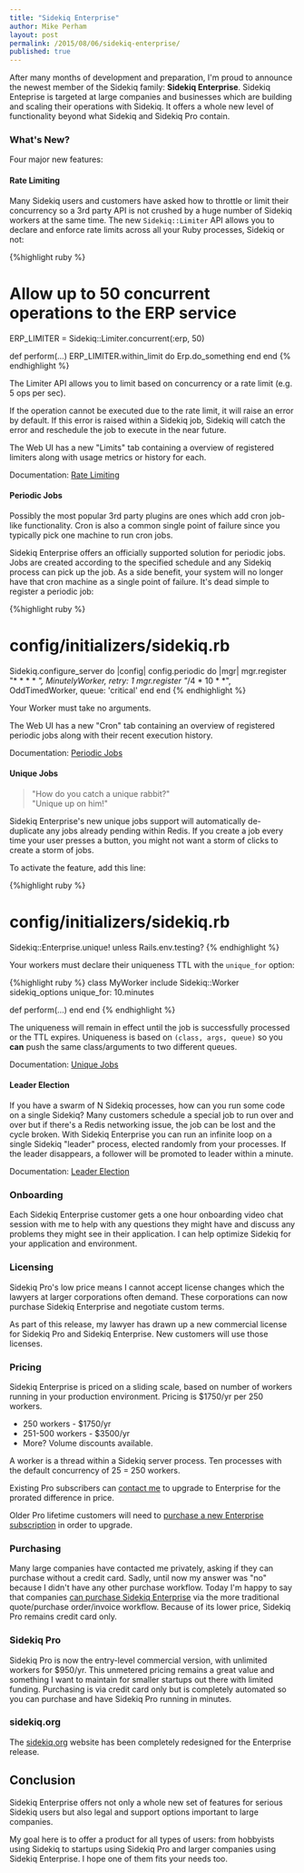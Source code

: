 ```yaml
---
title: "Sidekiq Enterprise"
author: Mike Perham
layout: post
permalink: /2015/08/06/sidekiq-enterprise/
published: true
---
```


After many months of development and preparation, I'm proud to announce the newest
member of the Sidekiq family: **Sidekiq Enterprise**.  Sidekiq Enteprise
is targeted at large companies and businesses which are building and scaling their
operations with Sidekiq. It offers a whole new level of functionality
beyond what Sidekiq and Sidekiq Pro contain.

### What's New?

Four major new features:

#### Rate Limiting

Many Sidekiq users and customers have asked how to throttle or limit
their concurrency so a 3rd party API is not crushed by a huge number
of Sidekiq workers at the same time.  The new `Sidekiq::Limiter` API
allows you to declare and enforce rate limits across all your Ruby
processes, Sidekiq or not:

{%highlight ruby %}
# Allow up to 50 concurrent operations to the ERP service
ERP_LIMITER = Sidekiq::Limiter.concurrent(:erp, 50)

def perform(...)
  ERP_LIMITER.within_limit do
    Erp.do_something
  end
end
{% endhighlight %}

The Limiter API allows you to limit based on concurrency or a rate limit
(e.g. 5 ops per sec).

If the operation cannot be executed due to the rate limit, it will raise
an error by default.  If this error is raised within a Sidekiq job, Sidekiq
will catch the error and reschedule the job to execute in the near future.

The Web UI has a new "Limits" tab containing a overview of registered limiters
along with usage metrics or history for each.

Documentation: [Rate Limiting][0]

#### Periodic Jobs

Possibly the most popular 3rd party plugins are ones which add cron job-like
functionality.  Cron is also a common single point of failure since you typically
pick one machine to run cron jobs.

Sidekiq Enterprise offers an officially supported solution for periodic jobs.
Jobs are created according to the specified schedule and any Sidekiq process can pick up the job.
As a side benefit, your system will no longer have that cron machine as a single point of failure.
It's dead simple to register a periodic job:

{%highlight ruby %}
# config/initializers/sidekiq.rb
Sidekiq.configure_server do |config|
  config.periodic do |mgr|
    mgr.register "* * * * *", MinutelyWorker, retry: 1
    mgr.register "*/4 * 10 * *", OddTimedWorker, queue: 'critical'
  end
end
{% endhighlight %}

Your Worker must take no arguments.

The Web UI has a new "Cron" tab containing an overview of registered periodic jobs
along with their recent execution history.

Documentation: [Periodic Jobs][2]

#### Unique Jobs

> "How do you catch a unique rabbit?"  
> "Unique up on him!"

Sidekiq Enterprise's new unique jobs support will automatically de-duplicate
any jobs already pending within Redis.  If you create a job every time your
user presses a button, you might not want a storm of clicks to create a storm of jobs.

To activate the feature, add this line:

{%highlight ruby %}
# config/initializers/sidekiq.rb
Sidekiq::Enterprise.unique! unless Rails.env.testing?
{% endhighlight %}

Your workers must declare their uniqueness TTL with the `unique_for` option:

{%highlight ruby %}
class MyWorker
  include Sidekiq::Worker
  sidekiq_options unique_for: 10.minutes

  def perform(...)
  end
end
{% endhighlight %}

The uniqueness will remain in effect until the job is successfully processed or the TTL expires.
Uniqueness is based on `(class, args, queue)` so you **can** push the same class/arguments
to two different queues.

Documentation: [Unique Jobs][5]

#### Leader Election

If you have a swarm of N Sidekiq processes, how can you run some code
on a single Sidekiq?  Many customers schedule a special job to run over and
over but if there's a Redis networking issue, the job can be lost and the cycle
broken.  With Sidekiq Enterprise you can run an infinite loop on a
single Sidekiq "leader" process, elected randomly from your processes.  If the
leader disappears, a follower will be promoted to leader within a minute.

Documentation: [Leader Election][1]

### Onboarding

Each Sidekiq Enterprise customer gets a one hour onboarding video chat session with me to help
with any questions they might have and discuss any problems they might see in their
application.  I can help optimize Sidekiq for your application and environment.

### Licensing

Sidekiq Pro's low price means I cannot accept license changes which the lawyers at larger
corporations often demand.  These corporations can now purchase Sidekiq Enterprise
and negotiate custom terms.

As part of this release, my lawyer has drawn up a new commercial license for Sidekiq Pro
and Sidekiq Enterprise.  New customers will use those licenses.

### Pricing

Sidekiq Enterprise is priced on a sliding scale, based on number of workers running in
your production environment.  Pricing is $1750/yr per 250 workers.

* 250 workers - $1750/yr
* 251-500 workers - $3500/yr
* More?  Volume discounts available.

A worker is a thread within a Sidekiq server process.  Ten processes with the default
concurrency of 25 = 250 workers.

Existing Pro subscribers can [contact me][4] to upgrade to Enterprise for the
prorated difference in price.

Older Pro lifetime customers will need to [purchase a new Enterprise subscription][3]
in order to upgrade.

### Purchasing

Many large companies have contacted me privately, asking if they can purchase
without a credit card.  Sadly, until now my answer was "no" because I
didn't have any other purchase workflow.  Today I'm happy to say that
companies [can purchase Sidekiq Enterprise][3] via the more traditional
quote/purchase order/invoice workflow.  Because of its lower price, Sidekiq Pro
remains credit card only.

### Sidekiq Pro

Sidekiq Pro is now the entry-level commercial version, with unlimited workers for $950/yr.
This unmetered pricing remains a great value and something I want to maintain for smaller
startups out there with limited funding.  Purchasing is via credit card only but is completely
automated so you can purchase and have Sidekiq Pro running in minutes.

### sidekiq.org

The [sidekiq.org](http://sidekiq.org) website has been completely redesigned for the Enterprise release.

## Conclusion

Sidekiq Enterprise offers not only a whole new set of features for serious Sidekiq users
but also legal and support options important to large companies.

My goal here is to offer a product for all types of users: from hobbyists using Sidekiq
to startups using Sidekiq Pro and larger companies using Sidekiq Enterprise.  I hope
one of them fits your needs too.

[0]: https://github.com/mperham/sidekiq/wiki/Ent-Rate-Limiting
[1]: https://github.com/mperham/sidekiq/wiki/Ent-Leader-Election
[2]: https://github.com/mperham/sidekiq/wiki/Ent-Periodic-Jobs
[3]: https://enterprise.contribsys.com/quote.html
[4]: mailto:mike&#40;contribsys.com?subject=Enterprise%20Upgrade
[5]: https://github.com/mperham/sidekiq/wiki/Ent-Unique-Jobs
